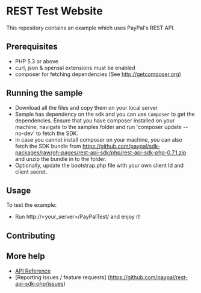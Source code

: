 # REST Test Website

This repository contains an example which uses PayPal's REST API.

## Prerequisites

   * PHP 5.3 or above
   * curl, json & openssl extensions must be enabled
   * composer for fetching dependencies (See http://getcomposer.org)

## Running the sample

   * Download all the files and copy them on your local server
   * Sample has dependency on the sdk and you can use `Composer` to get the dependencies. Ensure that you have composer installed on your machine, navigate to the samples folder and run 'composer update --no-dev' to fetch the SDK.
   * In case you cannot install composer on your machine, you can also fetch the SDK bundle from https://github.com/paypal/sdk-packages/raw/gh-pages/rest-api-sdk/php/rest-api-sdk-php-0.7.1.zip and unzip the bundle in to the folder.
   * Optionally, update the bootstrap.php file with your own client Id and client secret.
    
## Usage

To test the example: 

   * Run http://<your_server>/PayPalTest/ and enjoy it!

## Contributing

## More help

   * [API Reference](https://developer.paypal.com/webapps/developer/docs/api/)
   * [Reporting issues / feature requests] (https://github.com/paypal/rest-api-sdk-php/issues)
   
